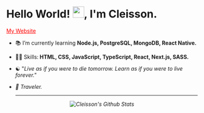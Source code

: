 
<h1>Hello World! <img src="https://raw.githubusercontent.com/kaueMarques/kaueMarques/master/hi.gif" width="30px">, I'm Cleisson. </h1>
    
<p> 
  <a href="https://cleisson.vercel.app" target="blank" style="color: red;">My Website </a>
</p>   
 
<!--- 🔭 I’m currently working on ...-->
- 📚 I’m currently learning <strong>Node.js, PostgreSQL, MongoDB, React Native.</strong> 
- 👨‍💻 Skills:<strong> HTML, CSS, JavaScript, TypeScript, React, Next.js, SASS.</strong>
- ☯︎ "<em>Live as if you were to die tomorrow. Learn as if you were to live forever.<em>"
- 🧳 Traveler.
 
  --- 
  
<div align="center">

![Cleisson's Github Stats](https://github-readme-stats.vercel.app/api?username=cleissonom&show_icons=true&theme=dark)

